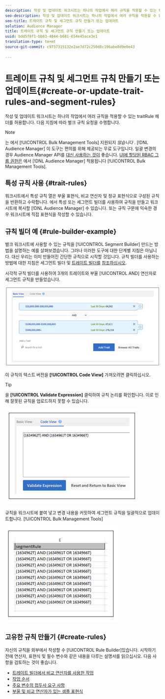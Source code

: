 ```yaml
---
description: 작성 및 업데이트 워크시트는 하나의 작업에서 여러 규칙을 적용할 수 있는 traitRule 헤더를 허용합니다. 다음 지침에 따라 벌크 규칙 요청을 수행합니다.
seo-description: 작성 및 업데이트 워크시트는 하나의 작업에서 여러 규칙을 적용할 수 있는 traitRule 헤더를 허용합니다. 다음 지침에 따라 벌크 규칙 요청을 수행합니다.
seo-title: 트레이트 규칙 및 세그먼트 규칙 만들기 또는 업데이트
solution: Audience Manager
title: 트레이트 규칙 및 세그먼트 규칙 만들기 또는 업데이트
uuid: bdd5f8f1-bb83-4844-b681-654e45ace3e1
translation-type: tm+mt
source-git-commit: c9737315132e2ae7d72c250d8c196abe8d9e0e43

---
```



# 트레이트 규칙 및 세그먼트 규칙 만들기 또는 업데이트{#create-or-update-trait-rules-and-segment-rules}

작성 및 업데이트 워크시트는 하나의 작업에서 여러 규칙을 적용할 수 있는 traitRule 헤더를 허용합니다. 다음 지침에 따라 벌크 규칙 요청을 수행합니다.

<!-- 

<p>c_bulk_rules.xml </p>

 -->

>[!NOTE]
>
>는 에서 [!UICONTROL Bulk Management Tools] 지원되지 *않습니다* . [!DNL Audience Manager] 이 도구는 편의를 위해 제공되는 무료 도구입니다. 일괄 변경의 경우 Audience Manager API를 [대신 사용하는 것이](../../api/rest-api-main/aam-api-getting-started.md) 좋습니다. [UI에 할당된 RBAC 그룹 권한은](../../features/administration/administration-overview.md) 에서 [!DNL Audience Manager] 적용됩니다 [!UICONTROL Bulk Management Tools].

## 특성 규칙 사용 {#trait-rules}

워크시트에서 특성 규칙 열은 부울 표현식, 비교 연산자 및 정규 표현식으로 구성된 규칙을 반환하고 수락합니다. 에서 특성 또는 세그먼트 빌더를 사용하여 규칙을 만들고 워크시트에 복사할 [!DNL Audience Manager] 수 있습니다. 또는 규칙 구문에 익숙한 경우 워크시트에 직접 표현식을 작성할 수 있습니다.

## 규칙 빌더 예 {#rule-builder-example}

벌크 워크시트에 사용할 수 있는 규칙을 [!UICONTROL Segment Builder] 만드는 방법을 설명하는 예를 살펴보겠습니다. 그러나 이러한 도구에 대한 단계별 지침은 아닙니다. 대신 우리는 이미 만들어진 간단한 규칙으로 시작할 것입니다. 규칙 빌더를 사용하는 방법에 대한 지침은 세그먼트 빌더 및 [트레이트 빌더를](../../features/segments/segment-builder.md) [참조하십시오](../../features/traits/about-trait-builder.md).

시각적 규칙 빌더를 사용하여 3개의 트레이트와 부울 [!UICONTROL AND] 연산자로 세그먼트 규칙을 만들었습니다.

![](assets/visualrule.png)

이 규칙의 텍스트 버전을 **[!UICONTROL Code View]** 가져오려면 클릭하십시오.

>[!TIP]
>
>을 **[!UICONTROL Validate Expression]** 클릭하여 규칙 논리를 확인합니다. 이로 인해 잘못된 규칙을 업로드하지 못할 수 있습니다.

![](assets/coderule.png)

규칙을 워크시트에 붙여 넣고 변경 내용을 커밋하여 세그먼트 규칙을 일괄적으로 업데이트합니다. [!UICONTROL Bulk Management Tools]

![](assets/segmentrule.png)

## 고유한 규칙 만들기 {#create-rules}

자신의 규칙을 외부에서 작성할 수 [!UICONTROL Rule Builder]있습니다. 시작하기 전에 연산자, 표현식 및 필수 변수와 같은 내용을 다루는 설명서를 읽으십시오. 다음 사항을 검토하는 것이 좋습니다.

* [트레이트 빌더에서 비교 연산자를 사용한 작업](../../features/traits/trait-comparison-operators.md)
* [작업 순서](../../features/traits/trait-operator-precedence.md)
* [주요 변수의 접두사 요구 사항](../../features/traits/trait-variable-prefixes.md)
* [부울 및 비교 연산자가 있는 샘플 표현식](../../features/traits/trait-expression-samples.md)

